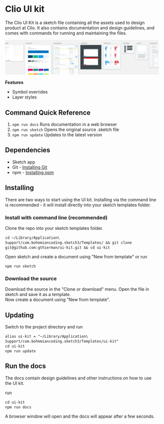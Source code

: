 # Clio UI kit
The Clio UI Kit is a sketch file containing all the assets used to design product at Clio. It also contains documentation and design guidelines, and comes with commands for running and maintaining the files.

<img src="images/ui-kit-banner.png" width="888">

**Features**
* Symbol overrides
* Layer styles

## Command Quick Reference
1. `npm run docs` Runs documentation in a web browser
2. `npm run sketch` Opens the original source .sketch file
2. `npm run update` Updates to the latest version

## Dependencies
* Sketch app
* Git - [Installing Git](https://www.atlassian.com/git/tutorials/install-git)
* npm - [Installing npm](https://www.npmjs.com/get-npm)

## Installing
There are two ways to start using the UI kit. Installing via the command line is recommended - it will install directly into your sketch templates folder.

### Install with command line (recommended)

Clone the repo into your sketch templates folder.
```
cd ~/Library/Application\ Support/com.bohemiancoding.sketch3/Templates/ && git clone git@github.com:gthierman/ui-kit.git && cd ui-kit
```
Open sketch and create a document using "New from template" or run
```
npm run sketch
```


### Download the source

Download the source in the "Clone or download" menu.
Open the file in sketch and save it as a template.<br>
Now create a document using "New from template".

## Updating
Switch to the project directory and run
```
alias ui-kit = "~/Library/Application\ Support/com.bohemiancoding.sketch3/Templates/ui-kit"
cd ui-kit
npm run update
```

## Run the docs
The docs contain design guidelines and other instructions on how to use the UI kit.

 run
```
cd ui-kit
npm run docs
```
A browser window will open and the docs will appear after a few seconds.

<!-- ## Symbol overrides
<img src="images/symbol-overrides.png" width="808"> -->
